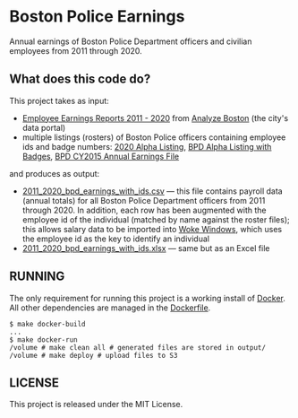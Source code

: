 # Boston Police Earnings
Annual earnings of Boston Police Department officers and civilian employees from 2011 through 2020.

## What does this code do?
This project takes as input:
* [Employee Earnings Reports 2011 - 2020](https://data.boston.gov/dataset/employee-earnings-report) from [Analyze Boston](https://data.boston.gov/) (the city's data portal)
* multiple listings (rosters) of Boston Police officers containing employee ids and badge numbers: [2020 Alpha Listing](https://www.wokewindows.org/data_sources/alpha_listing_20200715), [BPD Alpha Listing with Badges](https://www.wokewindows.org/data_sources/alpha_listing), [BPD CY2015 Annual Earnings File](https://www.wokewindows.org/data_sources/cy2015_annual_earnings)

and produces as output:
* [2011_2020_bpd_earnings_with_ids.csv](https://wokewindows-data.s3.amazonaws.com/2011_2020_bpd_earnings_with_ids.csv) &mdash; this file contains payroll data (annual totals) for all Boston Police Department officers from 2011 through 2020. In addition, each row has been augmented with the employee id of the individual (matched by name against the roster files); this allows salary data to be imported into [Woke Windows](https://www.wokewindows.org/), which uses the employee id as the key to identify an individual
* [2011_2020_bpd_earnings_with_ids.xlsx](https://wokewindows-data.s3.amazonaws.com/2011_2020_bpd_earnings_with_ids.xlsx) &mdash; same but as an Excel file

## RUNNING
The only requirement for running this project is a working install of [Docker](https://www.docker.com/). All other dependencies are managed in the [Dockerfile](Dockerfile).

```
$ make docker-build
...
$ make docker-run
/volume # make clean all # generated files are stored in output/
/volume # make deploy # upload files to S3
```

## LICENSE
This project is released under the MIT License.
